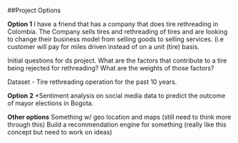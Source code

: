 ##Project Options 

**Option 1**
I have a friend that has a company that does tire rethreading in Colombia. The Company sells tires and rethreading of tires and are looking to change their business model from selling goods to selling services. (i.e customer will pay for miles driven instead of on a unit (tire) basis. 

Initial questions for ds project.
What are the factors that contribute to a tire being rejected for rethreading? 
What are the weights of those factors?

Dataset - Tire rethreading operation for the past 10 years. 

**Option 2**
*Sentiment analysis on social media data to predict the outcome of mayor elections in Bogota. 

**Other options**
Something w/ geo location and maps (still need to think more through this)
Build a recommendation engine for something (really like this concept but need to work on ideas)
